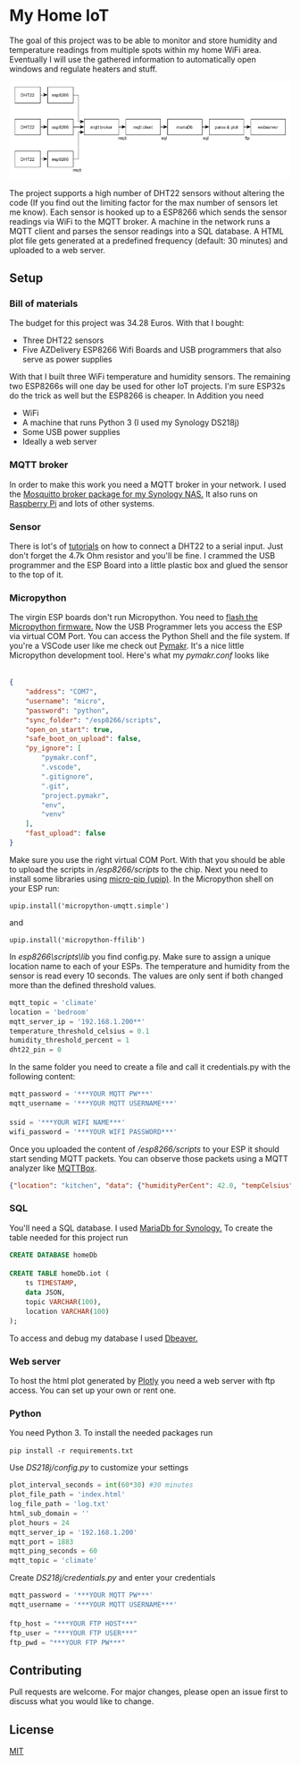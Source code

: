# My Home IoT

The goal of this project was to be able to monitor and store humidity and temperature readings from multiple spots within my home WiFi area. Eventually I will use the gathered information to automatically open windows and regulate heaters and stuff.

![Block Diagram](block_diagram.png "Block Diagram")

The project supports a high number of DHT22 sensors without altering the code (If you find out the limiting factor for the max number of sensors let me know). Each sensor is hooked up to a ESP8266 which sends the sensor readings via WiFi to the MQTT broker. A machine in the network runs a MQTT client and parses the sensor readings into a SQL database. A HTML plot file gets generated at a predefined frequency (default: 30 minutes) and uploaded to a web server. 

## Setup
### Bill of materials

The budget for this project was 34.28  Euros. With that I bought:
 * Three DHT22 sensors
 * Five AZDelivery ESP8266 Wifi Boards and USB programmers that also serve as power supplies

 With that I built three WiFi temperature and humidity sensors. The remaining two ESP8266s will one day be used for other IoT projects. I'm sure ESP32s do the trick as well but the ESP8266 is cheaper. In Addition you need
 * WiFi
 * A machine that runs Python 3 (I used my Synology DS218j)
 * Some USB power supplies
 * Ideally a web server

### MQTT broker
In order to make this work you need a MQTT broker in your network. I used the [Mosquitto broker package for my Synology NAS.](https://www.paaalm07.at/synology/install-configure-the-mosquitto-mqtt-broker/) It also runs on [Raspberry Pi](https://randomnerdtutorials.com/how-to-install-mosquitto-broker-on-raspberry-pi/) and lots of other systems.


### Sensor

There is lot's of [tutorials](https://randomnerdtutorials.com/esp8266-dht11dht22-temperature-and-humidity-web-server-with-arduino-ide/) on how to connect a DHT22 to a serial input. Just don't forget the 4.7k Ohm resistor and you'll be fine. I crammed the USB programmer and the ESP Board into a little plastic box and glued the sensor to the top of it. 

### Micropython

The virgin ESP boards don't run Micropython. You need to [flash the Micropython firmware.](https://docs.micropython.org/en/latest/esp8266/tutorial/intro.html) Now the USB Programmer lets you access the ESP via virtual COM Port. You can access the Python Shell and the file system. If you're a VSCode user like me check out [Pymakr](!https://marketplace.visualstudio.com/items?itemName=pycom.Pymakr). It's a nice little Micropython development tool. Here's what my *pymakr.conf* looks like  

```json

{
    "address": "COM7",
    "username": "micro",
    "password": "python",
    "sync_folder": "/esp8266/scripts",
    "open_on_start": true,
    "safe_boot_on_upload": false,
    "py_ignore": [
        "pymakr.conf",
        ".vscode",
        ".gitignore",
        ".git",
        "project.pymakr",
        "env",
        "venv"
    ],
    "fast_upload": false
}
```
Make sure you use the right virtual COM Port. With that you should be able to upload the scripts in */esp8266/scripts* to the chip. Next you need to install some libraries using [micro-pip (upip)](https://docs.micropython.org/en/latest/reference/packages.html). In the Micropython shell on your ESP run:

```terminal
upip.install('micropython-umqtt.simple')
```
and 
```terminal
upip.install('micropython-ffilib')
```

In *esp8266\scripts\lib* you find config.py. Make sure to assign a unique location name to each of your ESPs. The temperature and humidity from the sensor is read every 10 seconds. The values are only sent if both changed more than the defined threshold values.  

```python
mqtt_topic = 'climate'
location = 'bedroom'
mqtt_server_ip = '192.168.1.200**'
temperature_threshold_celsius = 0.1
humidity_threshold_percent = 1
dht22_pin = 0
```

In the same folder you need to create a file and call it credentials.py with the following content:

```python
mqtt_password = '***YOUR MQTT PW***'
mqtt_username = '***YOUR MQTT USERNAME***'

ssid = '***YOUR WIFI NAME***'
wifi_password = '***YOUR WIFI PASSWORD***'

```
Once you uploaded the content of */esp8266/scripts* to your ESP it should start sending MQTT packets. You can observe those packets using a MQTT analyzer like [MQTTBox](http://workswithweb.com/mqttbox.html).

```json
{"location": "kitchen", "data": {"humidityPerCent": 42.0, "tempCelsius": 23.1}}
```

### SQL
You'll need a SQL database. I used [MariaDb for Synology.](https://www.synology.com/en-global/knowledgebase/DSM/help/MariaDB10/mariadb) To create the table needed for this project run

```SQL
CREATE DATABASE homeDb

CREATE TABLE homeDb.iot (
    ts TIMESTAMP,
    data JSON,
    topic VARCHAR(100),
    location VARCHAR(100)
);
```
To access and debug my database I used [Dbeaver.](https://dbeaver.io/) 

### Web server 

To host the html plot generated by [Plotly](https://plotly.com/) you need a web server with ftp access. You can set up your own or rent one.

### Python

You need Python 3. To install the needed packages run 

``` pip install -r requirements.txt ```

Use *DS218j/config.py* to customize your settings

```python
plot_interval_seconds = int(60*30) #30 minutes
plot_file_path = 'index.html'
log_file_path = 'log.txt'
html_sub_domain = ''
plot_hours = 24 
mqtt_server_ip = '192.168.1.200'
mqtt_port = 1883
mqtt_ping_seconds = 60
mqtt_topic = 'climate'
```
 Create *DS218j/credentials.py* and enter your credentials

 ```python
mqtt_password = '***YOUR MQTT PW***'
mqtt_username = '***YOUR MQTT USERNAME***'

ftp_host = "***YOUR FTP HOST***"
ftp_user = "***YOUR FTP USER***"
ftp_pwd = "***YOUR FTP PW***"
```

## Contributing
Pull requests are welcome. For major changes, please open an issue first to discuss what you would like to change.

## License
[MIT](https://choosealicense.com/licenses/mit/)


